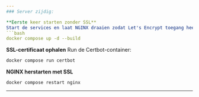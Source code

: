 ```yaml
---
### Server zijdig:

**Eerste keer starten zonder SSL**
Start de services en laat NGINX draaien zodat Let's Encrypt toegang heeft:
```bash
docker compose up -d --build
```

**SSL-certificaat ophalen**
Run de Certbot-container:
```bash
docker compose run certbot
```

**NGINX herstarten met SSL**
```bash
docker compose restart nginx
```
---
```

